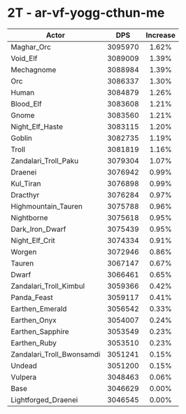 # 2T - ar-vf-yogg-cthun-me
| Actor | DPS | Increase |
|---|:---:|:---:|
|Maghar_Orc|3095970|1.62%|
|Void_Elf|3089009|1.39%|
|Mechagnome|3088984|1.39%|
|Orc|3086337|1.30%|
|Human|3084879|1.26%|
|Blood_Elf|3083608|1.21%|
|Gnome|3083560|1.21%|
|Night_Elf_Haste|3083115|1.20%|
|Goblin|3082735|1.19%|
|Troll|3081819|1.16%|
|Zandalari_Troll_Paku|3079304|1.07%|
|Draenei|3076942|0.99%|
|Kul_Tiran|3076898|0.99%|
|Dracthyr|3076284|0.97%|
|Highmountain_Tauren|3075788|0.96%|
|Nightborne|3075618|0.95%|
|Dark_Iron_Dwarf|3075439|0.95%|
|Night_Elf_Crit|3074334|0.91%|
|Worgen|3072946|0.86%|
|Tauren|3067147|0.67%|
|Dwarf|3066461|0.65%|
|Zandalari_Troll_Kimbul|3059366|0.42%|
|Panda_Feast|3059117|0.41%|
|Earthen_Emerald|3056542|0.33%|
|Earthen_Onyx|3054007|0.24%|
|Earthen_Sapphire|3053549|0.23%|
|Earthen_Ruby|3053510|0.23%|
|Zandalari_Troll_Bwonsamdi|3051241|0.15%|
|Undead|3051200|0.15%|
|Vulpera|3048463|0.06%|
|Base|3046629|0.00%|
|Lightforged_Draenei|3046545|0.00%|
